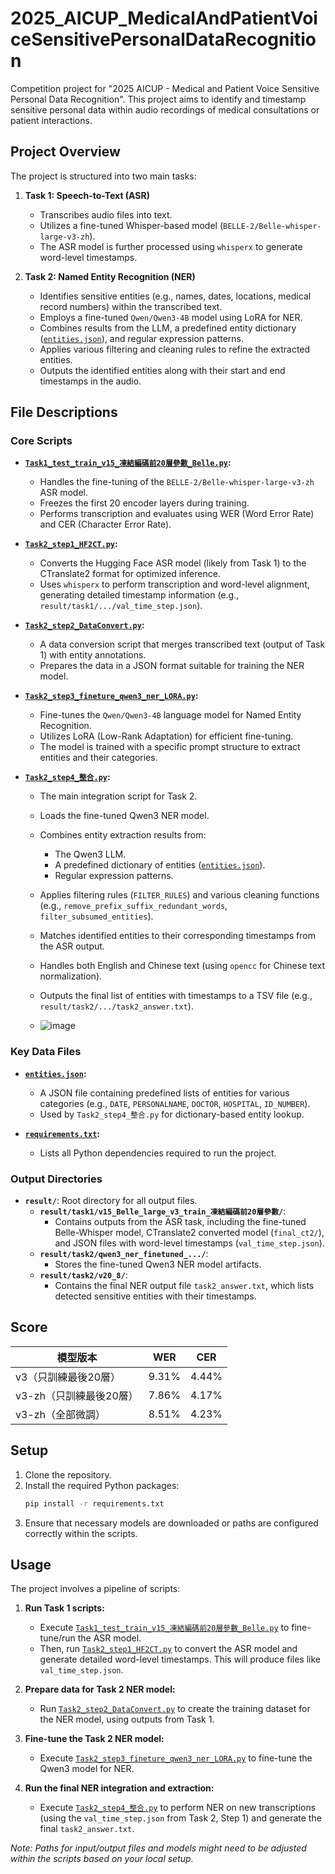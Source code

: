 # 2025_AICUP_MedicalAndPatientVoiceSensitivePersonalDataRecognition

Competition project for "2025 AICUP - Medical and Patient Voice Sensitive Personal Data Recognition". This project aims to identify and timestamp sensitive personal data within audio recordings of medical consultations or patient interactions.

## Project Overview

The project is structured into two main tasks:

1.  **Task 1: Speech-to-Text (ASR)**
    *   Transcribes audio files into text.
    *   Utilizes a fine-tuned Whisper-based model (`BELLE-2/Belle-whisper-large-v3-zh`).
    *   The ASR model is further processed using `whisperx` to generate word-level timestamps.

2.  **Task 2: Named Entity Recognition (NER)**
    *   Identifies sensitive entities (e.g., names, dates, locations, medical record numbers) within the transcribed text.
    *   Employs a fine-tuned `Qwen/Qwen3-4B` model using LoRA for NER.
    *   Combines results from the LLM, a predefined entity dictionary ([`entities.json`](entities.json)), and regular expression patterns.
    *   Applies various filtering and cleaning rules to refine the extracted entities.
    *   Outputs the identified entities along with their start and end timestamps in the audio.

## File Descriptions

### Core Scripts

*   **[`Task1_test_train_v15_凍結編碼前20層參數_Belle.py`](Task1_test_train_v15_凍結編碼前20層參數_Belle.py):**
    *   Handles the fine-tuning of the `BELLE-2/Belle-whisper-large-v3-zh` ASR model.
    *   Freezes the first 20 encoder layers during training.
    *   Performs transcription and evaluates using WER (Word Error Rate) and CER (Character Error Rate).

*   **[`Task2_step1_HF2CT.py`](Task2_step1_HF2CT.py):**
    *   Converts the Hugging Face ASR model (likely from Task 1) to the CTranslate2 format for optimized inference.
    *   Uses `whisperx` to perform transcription and word-level alignment, generating detailed timestamp information (e.g., `result/task1/.../val_time_step.json`).

*   **[`Task2_step2_DataConvert.py`](Task2_step2_DataConvert.py):**
    *   A data conversion script that merges transcribed text (output of Task 1) with entity annotations.
    *   Prepares the data in a JSON format suitable for training the NER model.

*   **[`Task2_step3_fineture_qwen3_ner_LORA.py`](Task2_step3_fineture_qwen3_ner_LORA.py):**
    *   Fine-tunes the `Qwen/Qwen3-4B` language model for Named Entity Recognition.
    *   Utilizes LoRA (Low-Rank Adaptation) for efficient fine-tuning.
    *   The model is trained with a specific prompt structure to extract entities and their categories.

*   **[`Task2_step4_整合.py`](Task2_step4_整合.py):**
    *   The main integration script for Task 2.
    *   Loads the fine-tuned Qwen3 NER model.
    *   Combines entity extraction results from:
        *   The Qwen3 LLM.
        *   A predefined dictionary of entities ([`entities.json`](entities.json)).
        *   Regular expression patterns.
    *   Applies filtering rules (`FILTER_RULES`) and various cleaning functions (e.g., `remove_prefix_suffix_redundant_words`, `filter_subsumed_entities`).
    *   Matches identified entities to their corresponding timestamps from the ASR output.
    *   Handles both English and Chinese text (using `opencc` for Chinese text normalization).
    *   Outputs the final list of entities with timestamps to a TSV file (e.g., `result/task2/.../task2_answer.txt`).
       
    *   ![image](https://github.com/user-attachments/assets/ff4c8df3-f9ff-4edf-9e61-fe8475189ea2)


### Key Data Files

*   **[`entities.json`](entities.json):**
    *   A JSON file containing predefined lists of entities for various categories (e.g., `DATE`, `PERSONALNAME`, `DOCTOR`, `HOSPITAL`, `ID_NUMBER`).
    *   Used by `Task2_step4_整合.py` for dictionary-based entity lookup.

*   **[`requirements.txt`](requirements.txt):**
    *   Lists all Python dependencies required to run the project.

### Output Directories

*   **`result/`**: Root directory for all output files.
    *   **`result/task1/v15_Belle_large_v3_train_凍結編碼前20層參數/`**:
        *   Contains outputs from the ASR task, including the fine-tuned Belle-Whisper model, CTranslate2 converted model (`final_ct2/`), and JSON files with word-level timestamps (`val_time_step.json`).
    *   **`result/task2/qwen3_ner_finetuned_.../`**:
        *   Stores the fine-tuned Qwen3 NER model artifacts.
    *   **`result/task2/v20_8/`**:
        *   Contains the final NER output file `task2_answer.txt`, which lists detected sensitive entities with their timestamps.

## Score

| 模型版本           | WER    | CER    |
|--------------------|--------|--------|
| v3（只訓練最後20層）   | 9.31%  | 4.44%  |
| v3-zh（只訓練最後20層） | 7.86%  | 4.17%  |
| v3-zh（全部微調）      | 8.51%  | 4.23%  |


## Setup

1.  Clone the repository.
2.  Install the required Python packages:
    ```sh
    pip install -r requirements.txt
    ```
3.  Ensure that necessary models are downloaded or paths are configured correctly within the scripts.

## Usage

The project involves a pipeline of scripts:

1.  **Run Task 1 scripts:**
    *   Execute [`Task1_test_train_v15_凍結編碼前20層參數_Belle.py`](Task1_test_train_v15_凍結編碼前20層參數_Belle.py) to fine-tune/run the ASR model.
    *   Then, run [`Task2_step1_HF2CT.py`](Task2_step1_HF2CT.py) to convert the ASR model and generate detailed word-level timestamps. This will produce files like `val_time_step.json`.

2.  **Prepare data for Task 2 NER model:**
    *   Run [`Task2_step2_DataConvert.py`](Task2_step2_DataConvert.py) to create the training dataset for the NER model, using outputs from Task 1.

3.  **Fine-tune the Task 2 NER model:**
    *   Execute [`Task2_step3_fineture_qwen3_ner_LORA.py`](Task2_step3_fineture_qwen3_ner_LORA.py) to fine-tune the Qwen3 model for NER.

4.  **Run the final NER integration and extraction:**
    *   Execute [`Task2_step4_整合.py`](Task2_step4_整合.py) to perform NER on new transcriptions (using the `val_time_step.json` from Task 2, Step 1) and generate the final `task2_answer.txt`.

*Note: Paths for input/output files and models might need to be adjusted within the scripts based on your local setup.*
